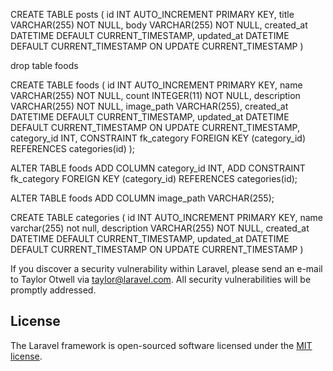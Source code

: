 
CREATE TABLE posts (
    id INT AUTO_INCREMENT PRIMARY KEY,
    title VARCHAR(255) NOT NULL,
    body VARCHAR(255) NOT NULL,
    created_at DATETIME DEFAULT CURRENT_TIMESTAMP,
    updated_at DATETIME DEFAULT CURRENT_TIMESTAMP ON UPDATE CURRENT_TIMESTAMP
)

drop table foods

CREATE TABLE foods (
    id INT AUTO_INCREMENT PRIMARY KEY,
    name VARCHAR(255) NOT NULL,
    count INTEGER(11) NOT NULL,
    description VARCHAR(255) NOT NULL,
    image_path VARCHAR(255),
    created_at DATETIME DEFAULT CURRENT_TIMESTAMP,
    updated_at DATETIME DEFAULT CURRENT_TIMESTAMP ON UPDATE CURRENT_TIMESTAMP,
    category_id INT,
    CONSTRAINT fk_category FOREIGN KEY (category_id) REFERENCES categories(id)
);

ALTER TABLE foods
ADD COLUMN category_id INT,
ADD CONSTRAINT fk_category FOREIGN KEY (category_id) REFERENCES categories(id);

ALTER TABLE foods
ADD COLUMN image_path VARCHAR(255);

CREATE TABLE categories (
    id INT AUTO_INCREMENT PRIMARY KEY,
    name varchar(255) not null,
    description VARCHAR(255) NOT NULL,
    created_at DATETIME DEFAULT CURRENT_TIMESTAMP,
    updated_at DATETIME DEFAULT CURRENT_TIMESTAMP ON UPDATE CURRENT_TIMESTAMP
)


If you discover a security vulnerability within Laravel, please send an e-mail to Taylor Otwell via [taylor@laravel.com](mailto:taylor@laravel.com). All security vulnerabilities will be promptly addressed.

## License

The Laravel framework is open-sourced software licensed under the [MIT license](https://opensource.org/licenses/MIT).
